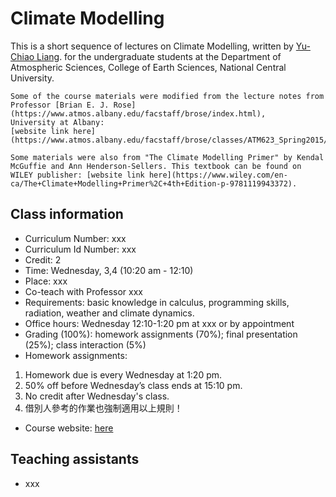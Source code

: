 # Climate Modelling

This is a short sequence of lectures on Climate Modelling, written by [Yu-Chiao Liang](https://littleyuchiao.wixsite.com/yuchiaol). 
for the undergraduate students at the Department of Atmospheric Sciences, College of Earth Sciences,
National Central University.


```{note}
Some of the course materials were modified from the lecture notes from Professor [Brian E. J. Rose](https://www.atmos.albany.edu/facstaff/brose/index.html), 
University at Albany:
[website link here](https://www.atmos.albany.edu/facstaff/brose/classes/ATM623_Spring2015/Notes/index.html).

Some materials were also from "The Climate Modelling Primer" by Kendal McGuffie and Ann Henderson-Sellers. This textbook can be found on WILEY publisher: [website link here](https://www.wiley.com/en-ca/The+Climate+Modelling+Primer%2C+4th+Edition-p-9781119943372). 
```

## Class information
- Curriculum Number: xxx
- Curriculum Id Number: xxx
- Credit: 2
- Time: Wednesday, 3,4 (10:20 am - 12:10)
- Place: xxx
- Co-teach with Professor xxx
- Requirements: basic knowledge in calculus, programming skills, radiation, weather and climate dynamics.
- Office hours: Wednesday 12:10-1:20 pm at xxx or by appointment
- Grading (100%): homework assignments (70%); final presentation (25%); class interaction (5%)
- Homework assignments:
1. Homework due is every Wednesday at 1:20 pm.
2. 50% off before Wednesday’s class ends at 15:10 pm.
3. No credit after Wednesday's class.
4. 借別人參考的作業也強制適用以上規則！
- Course website: [here](https://yuchiaol.github.io/math1_2024/docs/index.html)

## Teaching assistants
- xxx



